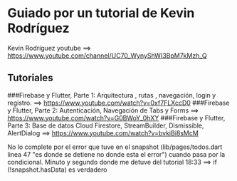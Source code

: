# Guiado por un tutorial de Kevin Rodríguez

Kevin Rodríguez youtube ==> https://www.youtube.com/channel/UC70_WynyShWI3BpM7kMzh_Q

## Tutoriales
###Firebase y Flutter, Parte 1: Arquitectura , rutas , navegación, login y registro.   ==> https://www.youtube.com/watch?v=0xf7FLXccD0
###Firebase y Flutter, Parte 2: Autenticación, Navegación de Tabs y Forms              ==> https://www.youtube.com/watch?v=G0BWoY_0hXY
###Firebase y Flutter, Parte 3: Base de datos Cloud Firestore, StreamBuilder,
Dismissible, AlertDialog                                                            ==> https://www.youtube.com/watch?v=bvkiBi8sMcM

No lo complete por el error que tuve en el snapshot (lib/pages/todos.dart linea 47 "es donde se detiene no donde esta el error") cuando pasa por la condicional.
Minuto y segundo donde me detuve del tutorial 18:33
==> if (!snapshot.hasData) es verdadero 

